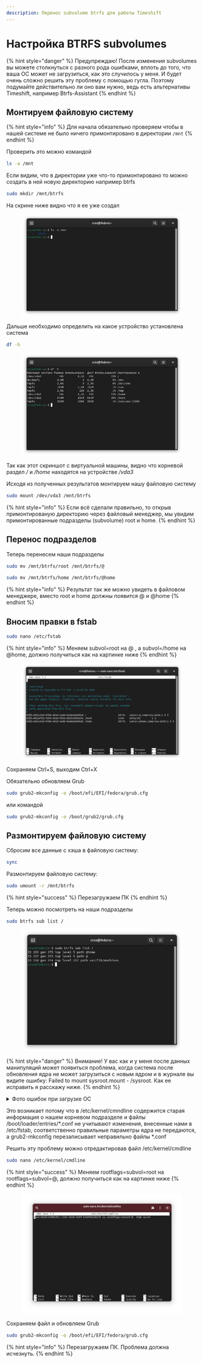 ```yaml
---
description: Перенос subvolume btrfs для работы Timeshift
---
```


# Настройка BTRFS subvolumes

{% hint style="danger" %}
Предупреждаю! После изменения subvolumes вы можете столкнуться с разного рода ошибками, вплоть до того, что ваша ОС может не загрузиться, как это случилось у меня. И будет очень сложно решить эту проблему с помощью гугла. Поэтому подумайте действительно ли оно вам нужно, ведь есть альтернативы Timeshift, например Btrfs-Assistant
{% endhint %}

## Монтируем файловую систему

{% hint style="info" %}
Для начала обязательно проверяем чтобы в нашей системе не было ничего примонтировано в директории `/mnt`
{% endhint %}

Проверить это можно командой

```bash
ls -a /mnt
```

Если видим, что в директории уже что-то примонтировано то можно создать в ней новую директорию например btrfs

```bash
sudo mkdir /mnt/btrfs
```

На скрине ниже видно что я ее уже создал

<figure><img src="../../../.gitbook/assets/mnt.png" alt=""><figcaption></figcaption></figure>

Дальше необходимо определить на какое устройство установлена система

```bash
df -h
```

<figure><img src="../../../.gitbook/assets/df-h.png" alt=""><figcaption></figcaption></figure>

Так как этот скриншот с виртуальной машины, видно что корневой раздел _/_ и _/home_ находятся на устройстве _/vda3_

Исходя из полученных результатов монтируем нашу файловую систему

```bash
sudo mount /dev/vda3 /mnt/btrfs
```

{% hint style="info" %}
Если всё сделали правильно, то открыв примонтированую директорию через файловый менеджер, мы увидим примонтированные подразделы (subvolume) root и home.
{% endhint %}

## Перенос подразделов

Теперь перенесем наши подразделы

```bash
sudo mv /mnt/btrfs/root /mnt/btrfs/@
```

```bash
sudo mv /mnt/btrfs/home /mnt/btrfs/@home
```

{% hint style="info" %}
Результат так же можно увидеть в файловом менеджере, вместо root и home должны появится @ и @home
{% endhint %}

## Вносим правки в fstab

```bash
sudo nano /etc/fstab
```

{% hint style="info" %}
Меняем subvol=root нa @ , а subvol=/home на @home, должно получиться как на картинке ниже
{% endhint %}

<figure><img src="../../../.gitbook/assets/fstab.png" alt=""><figcaption></figcaption></figure>

Сохраняем Ctrl+S, выходим Ctrl+X

Обязательно обновляем Grub

```bash
sudo grub2-mkconfig -o /boot/efi/EFI/fedora/grub.cfg
```

или командой

```bash
sudo grub2-mkconfig -o /boot/grub2/grub.cfg
```

## Размонтируем файловую систему

Сбросим все данные с хэша в файловую систему:

```bash
sync
```

Размонтируем файловую систему:

```bash
sudo umount -r /mnt/btrfs
```

{% hint style="success" %}
Перезагружаем ПК
{% endhint %}

Теперь можно посмотреть на наши подразделы

```bash
sudo btrfs sub list /
```

<figure><img src="../../../.gitbook/assets/btrfs_subvol.png" alt=""><figcaption></figcaption></figure>

{% hint style="danger" %}
Внимание! У вас как и у меня после данных манипуляций может появиться проблема, когда система после обновления ядра не может загрузиться с новым ядром и в журнале вы видите ошибку: Failed to mount sysroot.mount - /sysroot. Как ее исправить я расскажу ниже.
{% endhint %}

<details>

<summary>Фото ошибок при загрузке ОС</summary>

<img src="../../../.gitbook/assets/emergency_mode.jpg" alt="" data-size="original">

<img src="../../../.gitbook/assets/failed sysroot.jpg" alt="" data-size="original">

</details>

Это возникает потому что в /etc/kernel/cmndline содержится старая информация о нашем корневом подразделе и файлы /boot/loader/entries/\*.conf не учитывают изменения, внесенные нами в /etc/fstab, соответственно правильные параметры ядра не передаются, а grub2-mkconfig перезаписывает неправильно файлы \*.conf

Решить эту проблему можно отредактировав файл /etc/kernel/cmdline

```bash
sudo nano /etc/kernel/cmdline
```

{% hint style="success" %}
Меняем rootflags=subvol=root на rootflags=subvol=@, должно получиться как на картинке ниже
{% endhint %}

<figure><img src="../../../.gitbook/assets/etckernelcmdline.png" alt=""><figcaption></figcaption></figure>

Сохраняем файл и обновляем Grub

```bash
sudo grub2-mkconfig -o /boot/efi/EFI/fedora/grub.cfg
```

{% hint style="info" %}
Перезагружаем ПК. Проблема должна исчезнуть.
{% endhint %}
